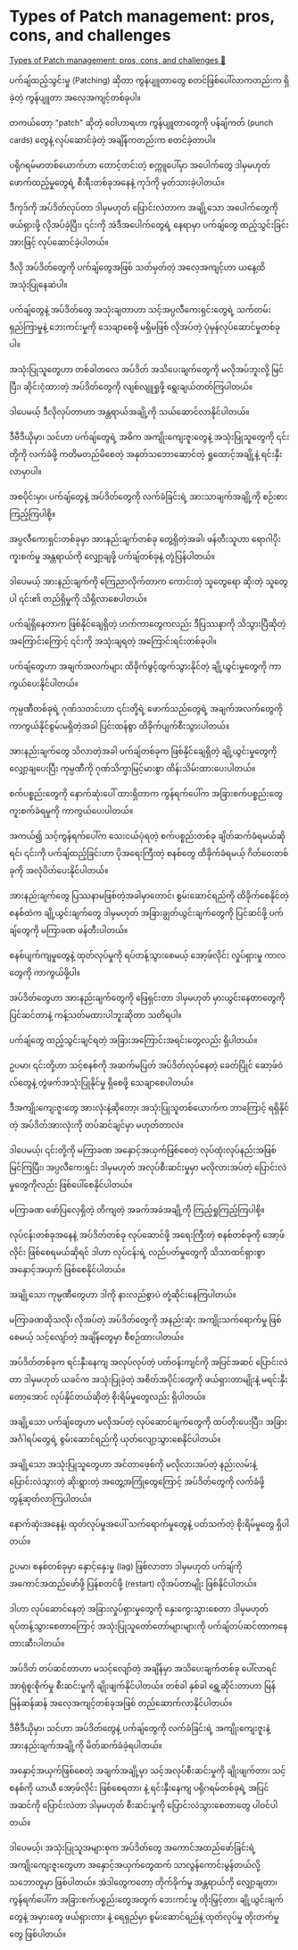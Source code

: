 # Types of Patch management: pros, cons, and challenges

[Types of Patch management: pros, cons, and challenges 🔗](https://www.coursera.org/learn/introduction-to-computers-and-operating-systems-and-security/lecture/Tx38K/patch-management-pros-cons-and-challenges)

ပက်ချ်ထည့်သွင်းမှု (Patching) ဆိုတာ ကွန်ပျူတာတွေ စတင်ဖြစ်ပေါ်လာကတည်းက ရှိခဲ့တဲ့ ကွန်ပျူတာ အလေ့အကျင့်တစ်ခုပါ။

တကယ်တော့ "patch" ဆိုတဲ့ ဝေါဟာရဟာ ကွန်ပျူတာတွေကို ပန်ချ်ကတ် (punch cards) တွေနဲ့ လုပ်ဆောင်ခဲ့တဲ့ အချိန်ကတည်းက စတင်ခဲ့တာပါ။

ပရိုဂရမ်မာတစ်ယောက်ဟာ တောင့်တင်းတဲ့ စက္ကူပေါ်မှာ အပေါက်တွေ ဒါမှမဟုတ် ဖောက်ထည့်မှုတွေရဲ့ စီးရီးတစ်ခုအနေနဲ့ ကုဒ်ကို မှတ်သားခဲ့ပါတယ်။

ဒီကုဒ်ကို အပ်ဒိတ်လုပ်တာ ဒါမှမဟုတ် ပြောင်းလဲတာက အချို့သော အပေါက်တွေကို ဖယ်ရှားဖို့ လိုအပ်ခဲ့ပြီး၊ ၎င်းကို အဲဒီအပေါက်တွေရဲ့ နေရာမှာ ပက်ချ်တွေ ထည့်သွင်းခြင်းအားဖြင့် လုပ်ဆောင်ခဲ့ပါတယ်။

ဒီလို အပ်ဒိတ်တွေကို ပက်ချ်တွေအဖြစ် သတ်မှတ်တဲ့ အလေ့အကျင့်ဟာ ယနေ့ထိ အသုံးပြုနေဆဲပါ။

ပက်ချ်တွေနဲ့ အပ်ဒိတ်တွေ အသုံးချတာဟာ သင့်အပ္ပလီကေးရှင်းတွေရဲ့ သက်တမ်းရှည်ကြာမှုနဲ့ ဘေးကင်းမှုကို သေချာစေဖို့ မရှိမဖြစ် လိုအပ်တဲ့ ပုံမှန်လုပ်ဆောင်မှုတစ်ခုပါ။

အသုံးပြုသူတွေဟာ တစ်ခါတလေ အပ်ဒိတ် အသိပေးချက်တွေကို မလိုအပ်ဘူးလို့ မြင်ပြီး၊ ဆိုင်းငံ့ထားတဲ့ အပ်ဒိတ်တွေကို လျစ်လျူရှုဖို့ ရွေးချယ်တတ်ကြပါတယ်။

ဒါပေမယ့် ဒီလိုလုပ်တာဟာ အန္တရာယ်အချို့ကို သယ်ဆောင်လာနိုင်ပါတယ်။

ဒီဗီဒီယိုမှာ၊ သင်ဟာ ပက်ချ်တွေရဲ့ အဓိက အကျိုးကျေးဇူးတွေနဲ့ အသုံးပြုသူတွေကို ၎င်းတို့ကို လက်ခံဖို့ ကတိမတည်မိစေတဲ့ အနုတ်သဘောဆောင်တဲ့ ရှုထောင့်အချို့နဲ့ ရင်းနှီးလာမှာပါ။

အစပိုင်းမှာ၊ ပက်ချ်တွေနဲ့ အပ်ဒိတ်တွေကို လက်ခံခြင်းရဲ့ အားသာချက်အချို့ကို စဉ်းစားကြည့်ကြပါစို့။

အပ္ပလီကေးရှင်းတစ်ခုမှာ အားနည်းချက်တစ်ခု တွေ့ရှိတဲ့အခါ၊ ဖန်တီးသူဟာ ရောဂါပိုးကူးစက်မှု အန္တရာယ်ကို လျှော့ချဖို့ ပက်ချ်တစ်ခုနဲ့ တုံ့ပြန်ပါတယ်။

ဒါပေမယ့် အားနည်းချက်ကို ကြေညာလိုက်တာက ကောင်းတဲ့ သူတွေရော ဆိုးတဲ့ သူတွေပါ ၎င်း၏ တည်ရှိမှုကို သိရှိလာစေပါတယ်။

ပက်ချ်ရှိနေတာက ဖြစ်နိုင်ချေရှိတဲ့ ဟက်ကာတွေကလည်း ဒီပြဿနာကို သိသွားပြီဆိုတဲ့ အကြောင်းကြောင့် ၎င်းကို အသုံးချရတဲ့ အကြောင်းရင်းတစ်ခုပါ။

ပက်ချ်တွေဟာ အချက်အလက်များ ထိခိုက်ဖွင့်ထွက်သွားနိုင်တဲ့ ချို့ယွင်းမှုတွေကို ကာကွယ်ပေးနိုင်ပါတယ်။

ကုမ္ပဏီတစ်ခုရဲ့ ဂုဏ်သတင်းဟာ ၎င်းတို့ရဲ့ ဖောက်သည်တွေရဲ့ အချက်အလက်တွေကို ကာကွယ်နိုင်စွမ်းမရှိတဲ့အခါ ပြင်းထန်စွာ ထိခိုက်ပျက်စီးသွားပါတယ်။

အားနည်းချက်တွေ သိလာတဲ့အခါ ပက်ချ်တစ်ခုက ဖြစ်နိုင်ချေရှိတဲ့ ချို့ယွင်းမှုတွေကို လျှော့ချပေးပြီး ကုမ္ပဏီကို ဂုဏ်သိက္ခာမြင့်မားစွာ ထိန်းသိမ်းထားပေးပါတယ်။

စက်ပစ္စည်းတွေကို နောက်ဆုံးပေါ် ထားရှိတာက ကွန်ရက်ပေါ်က အခြားစက်ပစ္စည်းတွေ ကူးစက်ခံရမှုကို ကာကွယ်ပေးပါတယ်။

အကယ်၍ သင့်ကွန်ရက်ပေါ်က သေးငယ်ပုံရတဲ့ စက်ပစ္စည်းတစ်ခု ချိတ်ဆက်ခံရမယ်ဆိုရင်၊ ၎င်းကို ပက်ချ်ထည့်ခြင်းဟာ ပိုအရေးကြီးတဲ့ စနစ်တွေ ထိခိုက်ခံရမယ့် ဂိတ်ဝေးတစ်ခုကို အလုံပိတ်ပေးနိုင်ပါတယ်။

အားနည်းချက်တွေ ပြဿနာမဖြစ်တဲ့အခါမှာတောင်၊ စွမ်းဆောင်ရည်ကို ထိခိုက်စေနိုင်တဲ့ စနစ်ထဲက ချို့ယွင်းချက်တွေ ဒါမှမဟုတ် အခြားချွတ်ယွင်းချက်တွေကို ပြင်ဆင်ဖို့ ပက်ချ်တွေကို မကြာခဏ ဖန်တီးပါတယ်။

စနစ်ပျက်ကျမှုတွေနဲ့ ထုတ်လုပ်မှုကို ရပ်တန့်သွားစေမယ့် အော့ဖ်လိုင်း လှုပ်ရှားမှု ကာလတွေကို ကာကွယ်ဖို့ပါ။

အပ်ဒိတ်တွေဟာ အားနည်းချက်တွေကို ဖြေရှင်းတာ ဒါမှမဟုတ် မှားယွင်းနေတာတွေကို ပြင်ဆင်တာနဲ့ ကန့်သတ်မထားပါဘူးဆိုတာ သတိရပါ။

ပက်ချ်တွေ ထည့်သွင်းချင်ရတဲ့ အခြားအကြောင်းအရင်းတွေလည်း ရှိပါတယ်။

ဥပမာ၊ ၎င်းတို့ဟာ သင့်စနစ်ကို အဆက်မပြတ် အပ်ဒိတ်လုပ်နေတဲ့ ခေတ်ပြိုင် ဆော့ဖ်ဝဲလ်တွေနဲ့ တွဲဖက်အသုံးပြုနိုင်မှု ရှိစေဖို့ သေချာစေပါတယ်။

ဒီအကျိုးကျေးဇူးတွေ အားလုံးနဲ့ဆိုတော့၊ အသုံးပြုသူတစ်ယောက်က ဘာကြောင့် ရရှိနိုင်တဲ့ အပ်ဒိတ်အားလုံးကို တပ်ဆင်ချင်မှာ မဟုတ်တာလဲ။

ဒါပေမယ့်၊ ၎င်းတို့ကို မကြာခဏ အနှောင့်အယှက်ဖြစ်စေတဲ့ လုပ်ထုံးလုပ်နည်းအဖြစ် မြင်ကြပြီး၊ အပ္ပလီကေးရှင်း ဒါမှမဟုတ် အလုပ်စီးဆင်းမှုမှာ မလိုလားအပ်တဲ့ ပြောင်းလဲမှုတွေကိုလည်း ဖြစ်ပေါ်စေနိုင်ပါတယ်။

မကြာခဏ ဖော်ပြလေ့ရှိတဲ့ တိကျတဲ့ အခက်အခဲအချို့ကို ကြည့်ရှုကြည့်ကြပါစို့။

လုပ်ငန်းတစ်ခုအနေနဲ့ အပ်ဒိတ်တစ်ခု လုပ်ဆောင်ဖို့ အရေးကြီးတဲ့ စနစ်တစ်ခုကို အော့ဖ်လိုင်း ဖြစ်စေရမယ်ဆိုရင် ဒါဟာ လုပ်ငန်းရဲ့ လည်ပတ်မှုတွေကို သိသာထင်ရှားစွာ အနှောင့်အယှက် ဖြစ်စေနိုင်ပါတယ်။

အချို့သော ကုမ္ပဏီတွေဟာ ဒါကို နားလည်စွာပဲ တုံ့ဆိုင်းနေကြပါတယ်။

မကြာခဏဆိုသလို၊ လိုအပ်တဲ့ အပ်ဒိတ်တွေကို အနည်းဆုံး အကျိုးသက်ရောက်မှု ဖြစ်စေမယ့် သင့်လျော်တဲ့ အချိန်တွေမှာ စီစဉ်ထားပါတယ်။

အပ်ဒိတ်တစ်ခုက ရင်းနှီးနေကျ အလုပ်လုပ်တဲ့ ပတ်ဝန်းကျင်ကို အပြင်အဆင် ပြောင်းလဲတာ ဒါမှမဟုတ် ယခင်က အသုံးပြုခဲ့တဲ့ အစိတ်အပိုင်းတွေကို ဖယ်ရှားတာမျိုးနဲ့ မရင်းနှီးတော့အောင် လုပ်နိုင်တယ်ဆိုတဲ့ စိုးရိမ်မှုတွေလည်း ရှိပါတယ်။

အချို့သော ပက်ချ်တွေဟာ မလိုအပ်တဲ့ လုပ်ဆောင်ချက်တွေကို ထပ်တိုးပေးပြီး၊ အခြားအင်္ဂါရပ်တွေရဲ့ စွမ်းဆောင်ရည်ကို ယုတ်လျော့သွားစေနိုင်ပါတယ်။

အချို့သော အသုံးပြုသူတွေဟာ အင်တာဖေ့စ်ကို မလိုလားအပ်တဲ့ နည်းလမ်းနဲ့ ပြောင်းလဲသွားတဲ့ ဆိုးရွားတဲ့ အတွေ့အကြုံတွေကြောင့် အပ်ဒိတ်တွေကို လက်ခံဖို့ တွန့်ဆုတ်လာကြပါတယ်။

နောက်ဆုံးအနေနဲ့၊ ထုတ်လုပ်မှုအပေါ် သက်ရောက်မှုတွေနဲ့ ပတ်သက်တဲ့ စိုးရိမ်မှုတွေ ရှိပါတယ်။

ဥပမာ၊ စနစ်တစ်ခုမှာ နှောင့်နှေးမှု (lag) ဖြစ်လာတာ ဒါမှမဟုတ် ပက်ချ်ကို အကောင်အထည်ဖော်ဖို့ ပြန်စတင်ဖို့ (restart) လိုအပ်တာမျိုး ဖြစ်နိုင်ပါတယ်။

ဒါဟာ လုပ်ဆောင်နေတဲ့ အခြားလှုပ်ရှားမှုတွေကို နှေးကွေးသွားစေတာ ဒါမှမဟုတ် ရပ်တန့်သွားစေတာကြောင့် အသုံးပြုသူတော်တော်များများကို ပက်ချ်တပ်ဆင်တာကနေ တားဆီးပါတယ်။

အပ်ဒိတ် တပ်ဆင်တာဟာ မသင့်လျော်တဲ့ အချိန်မှာ အသိပေးချက်တစ်ခု ပေါ်လာရင် အာရုံစူးစိုက်မှု စီးဆင်းမှုကို ချိုးဖျက်နိုင်ပါတယ်။ တစ်ခါ နှစ်ခါ ရွှေ့ဆိုင်းတာဟာ မြန်မြန်ဆန်ဆန် အလေ့အကျင့်တစ်ခုအဖြစ် တည်ဆောက်လာနိုင်ပါတယ်။

ဒီဗီဒီယိုမှာ၊ သင်ဟာ အပ်ဒိတ်တွေနဲ့ ပက်ချ်တွေကို လက်ခံခြင်းရဲ့ အကျိုးကျေးဇူးနဲ့ အားနည်းချက်အချို့ကို မိတ်ဆက်ခံခဲ့ရပါတယ်။

အနှောင့်အယှက်ဖြစ်စေတဲ့ အချက်အချို့မှာ သင့်အလုပ်စီးဆင်းမှုကို ချိုးဖျက်တာ၊ သင့်စနစ်ကို ယာယီ အော့ဖ်လိုင်း ဖြစ်စေရတာ၊ နဲ့ ရင်းနှီးနေကျ ပရိုဂရမ်တစ်ခုရဲ့ အပြင်အဆင်ကို ပြောင်းလဲတာ ဒါမှမဟုတ် စီးဆင်းမှုကို ပြောင်းလဲသွားစေတာတွေ ပါဝင်ပါတယ်။

ဒါပေမယ့်၊ အသုံးပြုသူအများစုက အပ်ဒိတ်တွေ အကောင်အထည်ဖော်ခြင်းရဲ့ အကျိုးကျေးဇူးတွေဟာ အနှောင့်အယှက်တွေထက် သာလွန်ကောင်းမွန်တယ်လို့ သဘောတူမှာ ဖြစ်ပါတယ်။ အဲဒါတွေကတော့ တိုက်ခိုက်မှု အန္တရာယ်ကို လျှော့ချတာ၊ ကွန်ရက်ပေါ်က အခြားစက်ပစ္စည်းတွေအတွက် ဘေးကင်းမှု တိုးမြှင့်တာ၊ ချို့ယွင်းချက်တွေနဲ့ အမှားတွေ ဖယ်ရှားတာ၊ နဲ့ ရေရှည်မှာ စွမ်းဆောင်ရည်နဲ့ ထုတ်လုပ်မှု တိုးတက်မှုတွေ ဖြစ်ပါတယ်။
